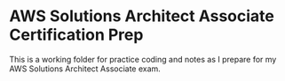 # AWS Solutions Architect Associate Certification Prep

This is a working folder for practice coding and notes as I prepare for my AWS Solutions Architect Associate exam.


